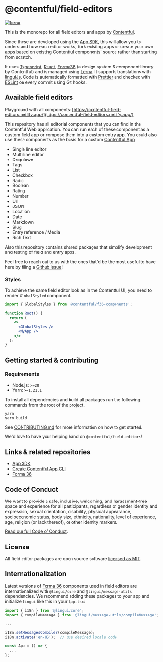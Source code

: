 # @contentful/field-editors

[![lerna](https://img.shields.io/badge/maintained%20with-lerna-cc00ff.svg)](https://lernajs.io/)

This is the monorepo for all field editors and apps by [Contentful][contentful].

Since these are developed using the [App SDK][app-sdk], this will allow you to understand how each editor works, fork existing apps or create your own apps based on existing Contentful components' source rather than starting from scratch.

It uses [Typescript][typescript], [React][react], [Forma36][forma36] (a design system & component library by Contentful) and is managed using [Lerna][lerna]. It supports translations with [linguiJs][lingui]. Code is automatically formatted with [Prettier][prettier] and checked with [ESLint][eslint] on every commit using Git hooks.

## Available field editors

Playground with all components: [https://contentful-field-editors.netlify.app/](https://contentful-field-editors.netlify.app/)

This repository has all editorial components that you can find in the Contentful Web application.
You can run each of these component as a custom field app or compose them into a custom entry app.
You could also use these components as the basis for a custom [Contentful App](https://www.contentful.com/app-framework/)

- Single line editor
- Multi line editor
- Dropdown
- Tags
- List
- Checkbox
- Radio
- Boolean
- Rating
- Number
- Url
- JSON
- Location
- Date
- Markdown
- Slug
- Entry reference / Media
- Rich Text

Also this repository contains shared packages that simplify development and testing of field and entry apps.

Feel free to reach out to us with the ones that'd be the most useful to have
here by filing a [Github issue][github-issues]!

### Styles

To achieve the same field editor look as in the Contentful UI, you need to render `GlobalStyled` component.

```jsx
import { GlobalStyles } from '@contentful/f36-components';

function Root() {
  return (
    <>
      <GlobalStyles />
      <MyApp />
    </>
  );
}
```

## Getting started & contributing

### Requirements

- Node.js: `>=20`
- Yarn: `>=1.21.1`

To install all dependencies and build all packages run the following commands from the root of the project.

```
yarn
yarn build
```

See [CONTRIBUTING.md](CONTRIBUTING.md) for more information on how to get started.

We'd love to have your helping hand on `@contentful/field-editors`!

## Links & related repositories

- [App SDK][app-sdk]
- [Create Contentful App CLI][create-contentful-app]
- [Forma 36][forma36]

## Code of Conduct

We want to provide a safe, inclusive, welcoming, and harassment-free space and experience for all participants, regardless of gender identity and expression, sexual orientation, disability, physical appearance, socioeconomic status, body size, ethnicity, nationality, level of experience, age, religion (or lack thereof), or other identity markers.

[Read our full Code of Conduct](https://github.com/contentful-developer-relations/community-code-of-conduct).

## License

All field editor packages are open source software [licensed as MIT](./LICENSE).

[contentful]: https://www.contentful.com
[app-sdk]: https://github.com/contentful/ui-extensions-sdk
[create-contentful-app]: https://github.com/contentful/create-contentful-app
[github-issues]: https://github.com/contentful/field-editors/issues
[forma36]: https://github.com/contentful/forma-36
[typescript]: https://www.typescriptlang.org/
[react]: https://reactjs.org/
[lerna]: https://github.com/lerna/lerna
[prettier]: https://prettier.io/
[eslint]: https://eslint.org/
[lingui]: https://lingui.dev/

## Internationalization

Latest versions of [Forma 36](https://f36.contentful.com/) components used in field editors are internationalized with `@lingui/core` and `@lingui/message-utils` dependencies. We recommend adding these packages to your app and initialize `lingui` like this in your `App.tsx`:

```javascript
import { i18n } from '@lingui/core';
import { compileMessage } from '@lingui/message-utils/compileMessage';

...

i18n.setMessagesCompiler(compileMessage);
i18n.activate('en-US');  // use desired locale code

const App = () => {
  ...
};
```

